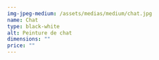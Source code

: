 ```yaml
---
img-jpeg-medium: /assets/medias/medium/chat.jpg
name: Chat
type: black-white
alt: Peinture de chat
dimensions: ""
price: ""
---
```

